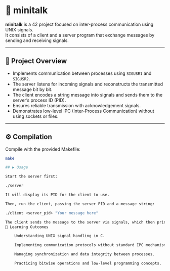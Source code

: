 # 📡 minitalk

**minitalk** is a 42 project focused on inter-process communication using UNIX signals.  
It consists of a client and a server program that exchange messages by sending and receiving signals.

---

## 🧩 Project Overview

- Implements communication between processes using `SIGUSR1` and `SIGUSR2`.
- The server listens for incoming signals and reconstructs the transmitted message bit by bit.
- The client encodes a string message into signals and sends them to the server’s process ID (PID).
- Ensures reliable transmission with acknowledgement signals.
- Demonstrates low-level IPC (Inter-Process Communication) without using sockets or files.

---

## ⚙️ Compilation

Compile with the provided Makefile:

```bash
make

## ▶️ Usage

Start the server first:

./server

It will display its PID for the client to use.

Then, run the client, passing the server PID and a message string:

./client <server_pid> "Your message here"

The client sends the message to the server via signals, which then prints the received text.
📌 Learning Outcomes

    Understanding UNIX signal handling in C.

    Implementing communication protocols without standard IPC mechanisms.

    Managing synchronization and data integrity between processes.

    Practicing bitwise operations and low-level programming concepts.
